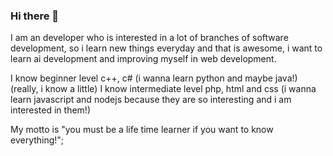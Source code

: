 ### Hi there 👋

I am an developer who is interested in a lot of branches of software development, so i learn new things everyday and that is awesome, i want to learn ai development and improving myself in web development.

I know beginner level c++, c# (i wanna learn python and maybe java!) (really, i know a little)
I know intermediate level php, html and css (i wanna learn javascript and nodejs because they are so interesting and i am interested in them!)

My motto is "you must be a life time learner if you want to know everything!";

